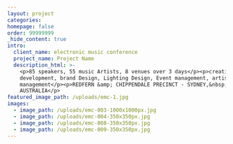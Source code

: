 ```yaml
---
layout: project
categories:
homepage: false
order: 99999999
_hide_content: true
intro:
  client_name: electronic music conference
  project_name: Project Name
  description_html: >-
    <p>85 speakers, 55 music Artists, 8 venues over 3 days</p><p>creative
    development, brand Design, Lighting Design, Event management, artist
    management</p><p>REDFERN &amp; CHIPPENDALE PRECINCT - SYDNEY,&nbsp;
    AUSTRALIA</p>
featured_image_path: /uploads/emc-1.jpg
images:
  - image_path: /uploads/emc-003-1000x1000px.jpg
  - image_path: /uploads/emc-004-350x350px.jpg
  - image_path: /uploads/emc-008-350x350px.jpg
  - image_path: /uploads/emc-009-350x350px.jpg
---
```

